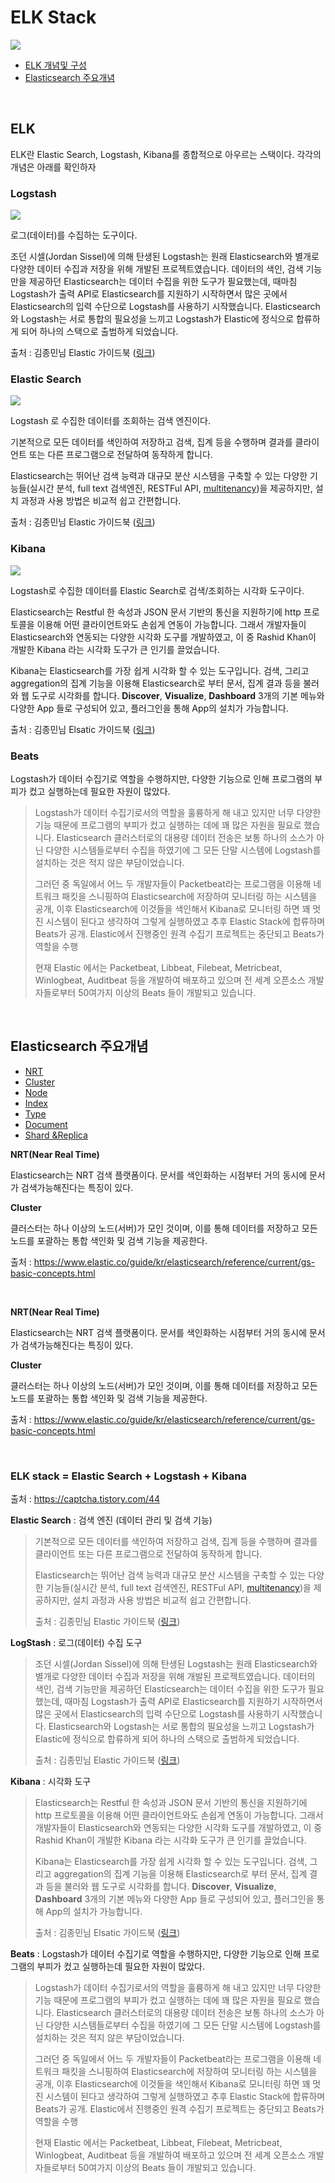 # ELK Stack

![](https://lh3.googleusercontent.com/W9R8xaX5Hq0iy8ySzNRYvYYdUMufU7Gi1RF4iGhOWKr8HnLm_vcMe3i3cusW2GBr3yTXGGedzbZVeN3KzT2MaP8Lx5YY4AQXnh7jZwBVwNZQZqA31L9yuXXzgoXczCmmxlYaeoJlO69XOxk2iUmCFMx6ZGx6RoZix1ejY8xUbfil1Ghbb_kvcq5bCA_dF1pqYw21kbAiXkw-k9mtndUMYaxwCsDEIGnihO_0ybdoXOV0VhskS8Fgz2-jn06T5AC6VTbDha6qE7PZK_MMr8bxbhcdvwB8aPpeLtRL-4GbwRNracOxxyxvU-4lGQyv47tOqxJm_9vTIvWYaTF8jNpDz4Ux6Gub277y0eDNO-Fb9nVJcDnzr4zJRT88bG99Oo7BXGL6JU8ByaVoie9HZEA7YgS_WkXWimsgqci76Wh0PcIbYfBSZUlvKzeVnOkKliVAvJGGRU2IrbKKap9579A7x7_rY6ue3OkBrwxzWP7jL9IjItReSS5ymK7vVbXYyg_ZwWJjm9-ccvSYaVd0tX0SkFTFpBU2qzplnC_PLODSybTihKEC3wOq4MMGnWukPdBgu3-QSG3doUFU2V2YYvk4-0hLeIk6NB7p8TPJT--vq-Ija3SrGXWwh2PE0GO40khyeixrzaaCkR1YofWVQzHbo70srOZWw_XhwS1qemq9WkpjY6gi3EDgVSogT8xj1aHOsSqph9xeRqJGNt8rF-Mbfs7CXQpfd9lmxJZLj7OIj2yGR3y_BdkLcDs=w558-h300-no?authuser=1)

- [ELK 개념및 구성](#overview)
- [Elasticsearch 주요개념](#features)

<br>

## <a name="overview"></a>ELK

ELK란 Elastic Search, Logstash, Kibana를 종합적으로 아우르는 스택이다. 각각의 개념은 아래를 확인하자



### **Logstash**

![](https://www.elastic.co/guide/kr/logstash/current/static/images/logstash.png)

로그(데이터)를 수집하는 도구이다.

조던 시셀(Jordan Sissel)에 의해 탄생된 Logstash는 원래 Elasticsearch와 별개로 다양한 데이터 수집과 저장을 위해 개발된 프로젝트였습니다. 데이터의 색인, 검색 기능만을 제공하던 Elasticsearch는 데이터 수집을 위한 도구가 필요했는데, 때마침 Logstash가 출력 API로 Elasticsearch를 지원하기 시작하면서 많은 곳에서 Elasticsearch의 입력 수단으로 Logstash를 사용하기 시작했습니다. Elasticsearch와 Logstash는 서로 통합의 필요성을 느끼고 Logstash가 Elastic에 정식으로 합류하게 되어 하나의 스택으로 출범하게 되었습니다. 

출처 :  김종민님 Elastic 가이드북 ([링크](https://esbook.kimjmin.net/01-overview/1.1-elastic-stack/1.1.2-logstash))



### <a name="overview-es"></a>**Elastic Search**

![](https://coralogix.com/wp-content/uploads/2019/03/elastic-search-768x353.png)

Logstash 로 수집한 데이터를 조회하는 검색 엔진이다.

기본적으로 모든 데이터를 색인하여 저장하고 검색, 집계 등을 수행하며 결과를 클라이언트 또는 다른 프로그램으로 전달하여 동작하게 합니다.

Elasticsearch는 뛰어난 검색 능력과 대규모 분산 시스템을 구축할 수 있는 다양한 기능들(실시간 분석,  full text 검색엔진, RESTFul API, [multitenancy](https://esbook.kimjmin.net/01-overview/1.1-elastic-stack/1.1.1-elasticsearch#multitenancy))을 제공하지만, 설치 과정과 사용 방법은 비교적 쉽고 간편합니다.

출처 : 김종민님 Elastic 가이드북 ([링크](https://esbook.kimjmin.net/01-overview/1.1-elastic-stack/1.1.1-elasticsearch))



### **<a name="overview-kibana"></a>Kibana**

![](https://api.contentstack.io/v2/uploads/595260df787b639e44a2832c/download?uid=blt39890c7ef189ddca)

Logstash로 수집한 데이터를 Elastic Search로 검색/조회하는 시각화 도구이다.

Elasticsearch는 Restful 한 속성과 JSON 문서 기반의 통신을 지원하기에 http 프로토콜을 이용해 어떤 클라이언트와도 손쉽게 연동이 가능합니다. 그래서 개발자들이 Elasticsearch와 연동되는 다양한 시각화 도구를 개발하였고, 이 중 Rashid Khan이 개발한 Kibana 라는 시각화 도구가 큰 인기를 끌었습니다.

Kibana는 Elasticsearch를 가장 쉽게 시각화 할 수 있는 도구입니다. 검색, 그리고 aggregation의 집계 기능을 이용해 Elasticsearch로 부터 문서, 집계 결과 등을 불러와 웹 도구로 시각화를 합니다. **Discover**, **Visualize**, **Dashboard** 3개의 기본 메뉴와 다양한 App 들로 구성되어 있고, 플러그인을 통해 App의 설치가 가능합니다.

출처 : 김종민님 Elsatic 가이드북 ([링크](https://esbook.kimjmin.net/01-overview/1.1-elastic-stack/1.1.3-kibana))



### <a name="overview-beats"></a>Beats

Logstash가 데이터 수집기로 역할을 수행하지만, 다양한 기능으로 인해 프로그램의 부피가 컸고 실행하는데 필요한 자원이 많았다. 

> Logstash가 데이터 수집기로서의 역할을 훌륭하게 해 내고 있지만 너무 다양한 기능 때문에 프로그램의 부피가 컸고 실행하는 데에 꽤 많은 자원을 필요로 했습니다. Elasticsearch 클러스터로의 대용량 데이터 전송은 보통 하나의 소스가 아닌 다양한 시스템들로부터 수집을 하였기에 그 모든 단말 시스템에 Logstash를 설치하는 것은 적지 않은 부담이었습니다. 
>
> 그러던 중 독일에서 어느 두 개발자들이 Packetbeat라는 프로그램을 이용해 네트워크 패킷을 스니핑하여 Elasticsearch에 저장하여 모니터링 하는 시스템을 공개, 이후 Elasticsearch에 이것들을 색인해서 Kibana로 모니터링 하면 꽤 멋진 시스템이 된다고 생각하여 그렇게 실행하였고 추후 Elastic Stack에 합류하며 Beats가  공개. Elastic에서 진행중인 원격 수집기 프로젝트는 중단되고 Beats가 역할을 수행
>
> 현재 Elastic 에서는 Packetbeat, Libbeat, Filebeat, Metricbeat, Winlogbeat, Auditbeat 등을 개발하여 배포하고 있으며 전 세계 오픈소스 개발자들로부터 50여가지 이상의 Beats 들이 개발되고 있습니다.

<br>

## <a name="features"></a>Elasticsearch 주요개념

- [NRT](#)
- [Cluster](#)
- [Node](#)
- [Index](#)
- [Type](#)
- [Document](#)
- [Shard &Replica](#)

**NRT(Near Real Time)**

Elasticsearch는 NRT 검색 플랫폼이다. 문서를 색인화하는 시점부터 거의 동시에 문서가 검색가능해진다는 특징이 있다.

**Cluster**

클러스터는 하나 이상의 노드(서버)가 모인 것이며, 이를 통해 데이터를 저장하고 모든 노드를 포괄하는 통합 색인화 및 검색 기능을 제공한다.



출처 : https://www.elastic.co/guide/kr/elasticsearch/reference/current/gs-basic-concepts.html

<br>

**NRT(Near Real Time)**

Elasticsearch는 NRT 검색 플랫폼이다. 문서를 색인화하는 시점부터 거의 동시에 문서가 검색가능해진다는 특징이 있다.

**Cluster**

클러스터는 하나 이상의 노드(서버)가 모인 것이며, 이를 통해 데이터를 저장하고 모든 노드를 포괄하는 통합 색인화 및 검색 기능을 제공한다.



출처 : https://www.elastic.co/guide/kr/elasticsearch/reference/current/gs-basic-concepts.html

<br>

### ELK stack  = Elastic Search + Logstash + Kibana	

출처 : https://captcha.tistory.com/44



**Elastic Search** : 검색 엔진 (데이터 관리 및 검색 기능)

> 기본적으로 모든 데이터를 색인하여 저장하고 검색, 집계 등을 수행하며 결과를 클라이언트 또는 다른 프로그램으로 전달하여 동작하게 합니다.
>
> Elasticsearch는 뛰어난 검색 능력과 대규모 분산 시스템을 구축할 수 있는 다양한 기능들(실시간 분석,  full text 검색엔진, RESTFul API, [multitenancy](https://esbook.kimjmin.net/01-overview/1.1-elastic-stack/1.1.1-elasticsearch#multitenancy))을 제공하지만, 설치 과정과 사용 방법은 비교적 쉽고 간편합니다.
>
> 출처 : 김종민님 Elastic 가이드북 ([링크](https://esbook.kimjmin.net/01-overview/1.1-elastic-stack/1.1.1-elasticsearch))

**LogStash** : 로그(데이터) 수집 도구

> 조던 시셀(Jordan Sissel)에 의해 탄생된 Logstash는 원래 Elasticsearch와 별개로 다양한 데이터 수집과 저장을 위해 개발된 프로젝트였습니다. 데이터의 색인, 검색 기능만을 제공하던 Elasticsearch는 데이터 수집을 위한 도구가 필요했는데, 때마침 Logstash가 출력 API로 Elasticsearch를 지원하기 시작하면서 많은 곳에서 Elasticsearch의 입력 수단으로 Logstash를 사용하기 시작했습니다. Elasticsearch와 Logstash는 서로 통합의 필요성을 느끼고 Logstash가 Elastic에 정식으로 합류하게 되어 하나의 스택으로 출범하게 되었습니다. 
>
> 출처 :  김종민님 Elastic 가이드북 ([링크](https://esbook.kimjmin.net/01-overview/1.1-elastic-stack/1.1.2-logstash))

**Kibana** : 시각화 도구

> Elasticsearch는 Restful 한 속성과 JSON 문서 기반의 통신을 지원하기에 http 프로토콜을 이용해 어떤 클라이언트와도 손쉽게 연동이 가능합니다. 그래서 개발자들이 Elasticsearch와 연동되는 다양한 시각화 도구를 개발하였고, 이 중 Rashid Khan이 개발한 Kibana 라는 시각화 도구가 큰 인기를 끌었습니다.
>
> Kibana는 Elasticsearch를 가장 쉽게 시각화 할 수 있는 도구입니다. 검색, 그리고 aggregation의 집계 기능을 이용해 Elasticsearch로 부터 문서, 집계 결과 등을 불러와 웹 도구로 시각화를 합니다. **Discover**, **Visualize**, **Dashboard** 3개의 기본 메뉴와 다양한 App 들로 구성되어 있고, 플러그인을 통해 App의 설치가 가능합니다.
>
> 출처 : 김종민님 Elsatic 가이드북 ([링크](https://esbook.kimjmin.net/01-overview/1.1-elastic-stack/1.1.3-kibana))

**Beats** : Logstash가 데이터 수집기로 역할을 수행하지만, 다양한 기능으로 인해 프로그램의 부피가 컸고 실행하는데 필요한 자원이 많았다. 

> Logstash가 데이터 수집기로서의 역할을 훌륭하게 해 내고 있지만 너무 다양한 기능 때문에 프로그램의 부피가 컸고 실행하는 데에 꽤 많은 자원을 필요로 했습니다. Elasticsearch 클러스터로의 대용량 데이터 전송은 보통 하나의 소스가 아닌 다양한 시스템들로부터 수집을 하였기에 그 모든 단말 시스템에 Logstash를 설치하는 것은 적지 않은 부담이었습니다. 
>
> 그러던 중 독일에서 어느 두 개발자들이 Packetbeat라는 프로그램을 이용해 네트워크 패킷을 스니핑하여 Elasticsearch에 저장하여 모니터링 하는 시스템을 공개, 이후 Elasticsearch에 이것들을 색인해서 Kibana로 모니터링 하면 꽤 멋진 시스템이 된다고 생각하여 그렇게 실행하였고 추후 Elastic Stack에 합류하며 Beats가  공개. Elastic에서 진행중인 원격 수집기 프로젝트는 중단되고 Beats가 역할을 수행
>
> 현재 Elastic 에서는 Packetbeat, Libbeat, Filebeat, Metricbeat, Winlogbeat, Auditbeat 등을 개발하여 배포하고 있으며 전 세계 오픈소스 개발자들로부터 50여가지 이상의 Beats 들이 개발되고 있습니다.

<br>